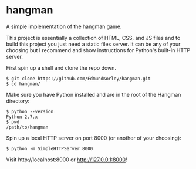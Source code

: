 # hangman
A simple implementation of the hangman game.

This project is essentially a collection of HTML, CSS, and JS files and to build this project you just need a static files server. It can be any of your choosing but I recommend and show instructions for Python's built-in HTTP server.

First spin up a shell and clone the repo down.

```shell
$ git clone https://github.com/EdmundKorley/hangman.git
$ cd hangman/
```

Make sure you have Python installed and are in the root of the Hangman directory:

```shell
$ python --version
Python 2.7.x
$ pwd
/path/to/hangman
```

Spin up a local HTTP server on port 8000 (or another of your choosing):

```shell
$ python -m SimpleHTTPServer 8000
```

Visit http://localhost:8000 or http://127.0.0.1:8000!
